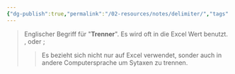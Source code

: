 ```yaml
---
{"dg-publish":true,"permalink":"/02-resources/notes/delimiter/","tags":["code"],"noteIcon":"","updated":"2025-07-12T13:31:41.000+02:00"}
---
```


> Englischer Begriff für "**Trenner**".
> Es wird oft in die Excel Wert benutzt.
> ${,}$ oder ${;}$
>>Es bezieht sich nicht nur auf Excel verwendet, sonder auch in andere Computersprache um Sytaxen zu trennen. 
